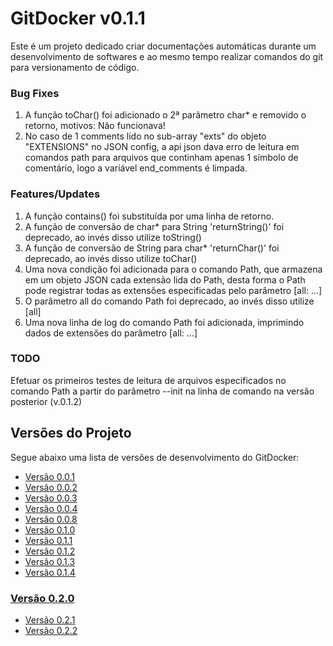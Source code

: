 # GitDocker v0.1.1

Este é um projeto dedicado criar documentações automáticas durante um desenvolvimento de softwares e ao mesmo tempo realizar comandos do git para versionamento de código.

### Bug Fixes

1. A função toChar() foi adicionado o 2ª parâmetro char* e removido o retorno, motivos: Não funcionava!
2. No caso de 1 comments lido no sub-array "exts" do objeto "EXTENSIONS" no JSON config, a api json dava erro de leitura em comandos path para arquivos que continham apenas 1 símbolo de comentário, logo a variável end_comments é limpada.

### Features/Updates

1. A função contains() foi substituída por uma linha de retorno.
2. A função de conversão de char* para String 'returnString()' foi deprecado, ao invés disso utilize toString()
3. A função de conversão de String para char* 'returnChar()' foi deprecado, ao invés disso utilize toChar()
4. Uma nova condição foi adicionada para o comando Path, que armazena em um objeto JSON cada extensão lida do Path, desta forma o Path pode registrar todas as extensões especificadas pelo parâmetro [all: ...]
5. O parâmetro all do comando Path foi deprecado, ao invés disso utilize [all]
6. Uma nova linha de log do comando Path foi adicionada, imprimindo dados de extensões do parâmetro [all: ...]

### TODO 

Efetuar os primeiros testes de leitura de arquivos especificados no comando Path a partir do parâmetro --init na linha de comando na versão posterior (v.0.1.2)

## Versões do Projeto

Segue abaixo uma lista de versões de desenvolvimento do GitDocker:

* <a href="https://github.com/FrancisBFTC/gitdocker/tree/gitdocker-v0.0.1"> Versão 0.0.1 </a>
* <a href="https://github.com/FrancisBFTC/gitdocker/tree/gitdocker-v0.0.2"> Versão 0.0.2 </a>
* <a href="https://github.com/FrancisBFTC/gitdocker/tree/gitdocker-v0.0.3"> Versão 0.0.3 </a>
* <a href="https://github.com/FrancisBFTC/gitdocker/tree/gitdocker-v0.0.4"> Versão 0.0.4 </a>
* <a href="https://github.com/FrancisBFTC/gitdocker/tree/gitdocker-v0.0.8"> Versão 0.0.8 </a>
* <a href="https://github.com/FrancisBFTC/gitdocker/tree/gitdocker-v0.1.0"> Versão 0.1.0 </a>
* <a href="https://github.com/FrancisBFTC/gitdocker/tree/gitdocker-v0.1.1"> Versão 0.1.1 </a>
* <a href="https://github.com/FrancisBFTC/gitdocker/tree/gitdocker-v0.1.2"> Versão 0.1.2 </a>
* <a href="https://github.com/FrancisBFTC/gitdocker/tree/gitdocker-v0.1.3"> Versão 0.1.3 </a>
* <a href="https://github.com/FrancisBFTC/gitdocker/tree/gitdocker-v0.1.4"> Versão 0.1.4 </a>

### <a href="https://github.com/FrancisBFTC/gitdocker/tree/gitdocker-v0.2.0"> Versão 0.2.0 </a>

* <a href="https://github.com/FrancisBFTC/gitdocker/tree/gitdocker-v0.2.1"> Versão 0.2.1 </a>
* <a href="https://github.com/FrancisBFTC/gitdocker/tree/gitdocker-v0.2.2"> Versão 0.2.2 </a>
